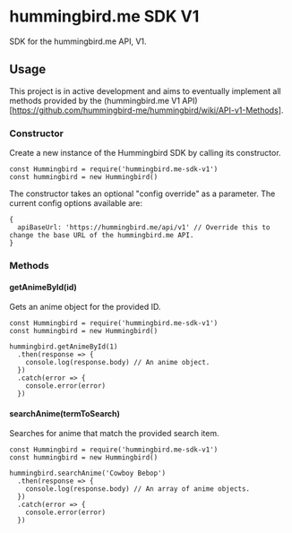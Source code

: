 # hummingbird.me SDK V1
SDK for the hummingbird.me API, V1.

## Usage
This project is in active development and aims to eventually implement all methods provided by the (hummingbird.me V1 API)[https://github.com/hummingbird-me/hummingbird/wiki/API-v1-Methods].

### Constructor
Create a new instance of the Hummingbird SDK by calling its constructor.
```
const Hummingbird = require('hummingbird.me-sdk-v1')
const hummingbird = new Hummingbird()
```

The constructor takes an optional "config override" as a parameter. The current config options available are:
```
{
  apiBaseUrl: 'https://hummingbird.me/api/v1' // Override this to change the base URL of the hummingbird.me API.
}
```

### Methods

#### getAnimeById(id)
Gets an anime object for the provided ID.
```
const Hummingbird = require('hummingbird.me-sdk-v1')
const hummingbird = new Hummingbird()

hummingbird.getAnimeById(1)
  .then(response => {
    console.log(response.body) // An anime object.
  })
  .catch(error => {
    console.error(error)
  })
```

#### searchAnime(termToSearch)
Searches for anime that match the provided search item.
```
const Hummingbird = require('hummingbird.me-sdk-v1')
const hummingbird = new Hummingbird()

hummingbird.searchAnime('Cowboy Bebop')
  .then(response => {
    console.log(response.body) // An array of anime objects.
  })
  .catch(error => {
    console.error(error)
  })
```
